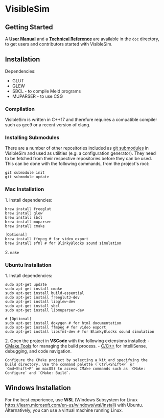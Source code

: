 VisibleSim
==================

## Getting Started
A [__User Manual__](doc/UserManual.md) and a [__Technical Reference__](doc/TechnicalReference.md) are available in the `doc` directory, to get users and contributors started with VisibleSim.

## Installation

Dependencies:
 - GLUT
 - GLEW
 - SBCL - to compile Meld programs
 - MUPARSER - to use CSG

### Compilation
VisibleSim is written in C++17 and therefore requires a compatible compiler such as gcc9 or a recent version of clang.

### Installing Submodules
There are a number of other repositories included as [git submodules] in VisibleSim and used as utilities (e.g. a configuration generator). They need to be fetched from their respective repositories before they can be used. This can be done with the following commands, from the project's root:
```shell
git submodule init
git submodule update
```

### Mac Installation

1\. Install dependencies:
```shell
brew install freeglut
brew install glew
brew install sbcl
brew install muparser
brew install cmake

[Optional]
brew install ffmpeg # for video export
brew install sfml # for BlinkyBlocks sound simulation
```
2\. `make`

### Ubuntu Installation

1\. Install dependencies:
```shell
sudo apt-get update
sudo apt-get install cmake
sudo apt-get install build-essential
sudo apt-get install freeglut3-dev
sudo apt-get install libglew-dev
sudo apt-get install sbcl
sudo apt-get install libmuparser-dev

# [Optional]
sudo apt-get install doxygen # for html documentation 
sudo apt-get install ffmpeg # for video export
sudo apt-get install libsfml-dev # for BlinkyBlocks sound simulation
```
2\. Open the project in **VSCode** with the following extensions installed:
    - [CMake Tools](https://marketplace.visualstudio.com/items?itemName=ms-vscode.cmake-tools) for managing the build process.
    - [C/C++](https://marketplace.visualstudio.com/items?itemName=ms-vscode.cpptools) for IntelliSense, debugging, and code navigation.

    Configure the CMake project by selecting a kit and specifying the build directory. Use the command palette (`Ctrl+Shift+P` or `Cmd+Shift+P` on macOS) to access CMake commands such as `CMake: Configure` and `CMake: Build`.

[git submodules]:https://git-scm.com/book/en/v2/Git-Tools-Submodules

## Windows Installation
For the best experience, use **WSL** (Windows Subsystem for Linux https://learn.microsoft.com/en-us/windows/wsl/install) with Ubuntu. Alternatively, you can use a virtual machine running Linux.
